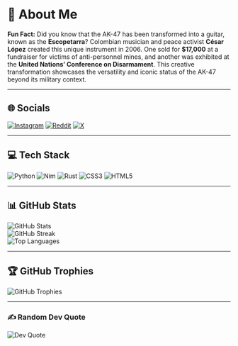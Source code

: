 # 💫 About Me
**Fun Fact:** Did you know that the AK-47 has been transformed into a guitar, known as the **Escopetarra**? Colombian musician and peace activist **César López** created this unique instrument in 2006. One sold for **$17,000** at a fundraiser for victims of anti-personnel mines, and another was exhibited at the **United Nations’ Conference on Disarmament**. This creative transformation showcases the versatility and iconic status of the AK-47 beyond its military context.

---

## 🌐 Socials
[![Instagram](https://img.shields.io/badge/Instagram-%23E4405F.svg?logo=Instagram&logoColor=white)](https://instagram.com/kiyo_venatrix) 
[![Reddit](https://img.shields.io/badge/Reddit-%23FF4500.svg?logo=Reddit&logoColor=white)](https://reddit.com/user/u/sleepy_gogaly) 
[![X](https://img.shields.io/badge/X-black.svg?logo=X&logoColor=white)](https://x.com/kiyo_rikyo)

---

## 💻 Tech Stack
![Python](https://img.shields.io/badge/python-3670A0?style=for-the-badge&logo=python&logoColor=ffdd54) 
![Nim](https://img.shields.io/badge/nim-%23FFE953.svg?style=for-the-badge&logo=nim&logoColor=white) 
![Rust](https://img.shields.io/badge/rust-%23000000.svg?style=for-the-badge&logo=rust&logoColor=white) 
![CSS3](https://img.shields.io/badge/css3-%231572B6.svg?style=for-the-badge&logo=css3&logoColor=white) 
![HTML5](https://img.shields.io/badge/html5-%23E34F26.svg?style=for-the-badge&logo=html5&logoColor=white)

---

## 📊 GitHub Stats
![GitHub Stats](https://github-readme-stats.vercel.app/api?username=notkiyo&theme=tokyonight&hide_border=false&include_all_commits=true&count_private=true)<br/>
![GitHub Streak](https://github-readme-streak-stats.herokuapp.com/?user=notkiyo&theme=tokyonight&hide_border=false)<br/>
![Top Languages](https://github-readme-stats.vercel.app/api/top-langs/?username=notkiyo&theme=tokyonight&hide_border=false&include_all_commits=true&count_private=true&layout=compact)

---

## 🏆 GitHub Trophies
![GitHub Trophies](https://github-profile-trophy.vercel.app/?username=notkiyo&theme=tokyonight&no-frame=false&no-bg=true&margin-w=4)

---

### ✍️ Random Dev Quote
![Dev Quote](https://quotes-github-readme.vercel.app/api?type=horizontal&theme=gruvbox)
